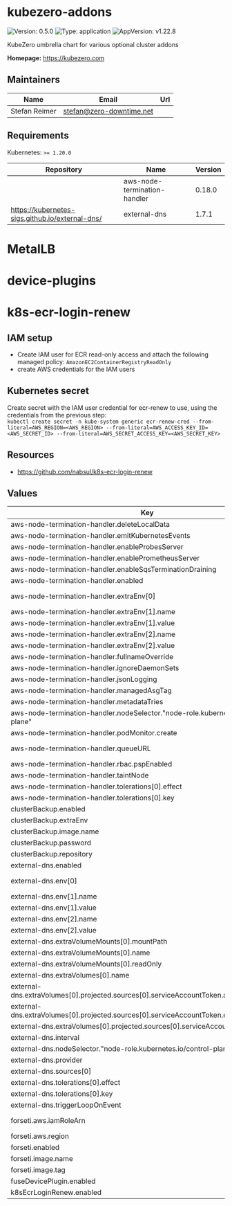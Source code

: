 # kubezero-addons

![Version: 0.5.0](https://img.shields.io/badge/Version-0.5.0-informational?style=flat-square) ![Type: application](https://img.shields.io/badge/Type-application-informational?style=flat-square) ![AppVersion: v1.22.8](https://img.shields.io/badge/AppVersion-v1.22.8-informational?style=flat-square)

KubeZero umbrella chart for various optional cluster addons

**Homepage:** <https://kubezero.com>

## Maintainers

| Name | Email | Url |
| ---- | ------ | --- |
| Stefan Reimer | <stefan@zero-downtime.net> |  |

## Requirements

Kubernetes: `>= 1.20.0`

| Repository | Name | Version |
|------------|------|---------|
|  | aws-node-termination-handler | 0.18.0 |
| https://kubernetes-sigs.github.io/external-dns/ | external-dns | 1.7.1 |

# MetalLB   
   
# device-plugins   
   
# k8s-ecr-login-renew   
   
## IAM setup   
 - Create IAM user for ECR read-only access and attach the following managed policy: `AmazonEC2ContainerRegistryReadOnly`   
 - create AWS credentials for the IAM users   
   
## Kubernetes secret   
Create secret with the IAM user credential for ecr-renew to use, using the credentials from the previous step:   
`kubectl create secret -n kube-system generic ecr-renew-cred --from-literal=AWS_REGION=<AWS_REGION> --from-literal=AWS_ACCESS_KEY_ID=<AWS_SECRET_ID> --from-literal=AWS_SECRET_ACCESS_KEY=<AWS_SECRET_KEY>`   
   
## Resources   
- https://github.com/nabsul/k8s-ecr-login-renew

## Values

| Key | Type | Default | Description |
|-----|------|---------|-------------|
| aws-node-termination-handler.deleteLocalData | bool | `true` |  |
| aws-node-termination-handler.emitKubernetesEvents | bool | `true` |  |
| aws-node-termination-handler.enableProbesServer | bool | `true` |  |
| aws-node-termination-handler.enablePrometheusServer | bool | `false` |  |
| aws-node-termination-handler.enableSqsTerminationDraining | bool | `true` |  |
| aws-node-termination-handler.enabled | bool | `false` |  |
| aws-node-termination-handler.extraEnv[0] | object | `{"name":"AWS_ROLE_ARN","value":""}` | "arn:aws:iam::${AWS::AccountId}:role/${AWS::Region}.${ClusterName}.awsNth" |
| aws-node-termination-handler.extraEnv[1].name | string | `"AWS_WEB_IDENTITY_TOKEN_FILE"` |  |
| aws-node-termination-handler.extraEnv[1].value | string | `"/var/run/secrets/sts.amazonaws.com/serviceaccount/token"` |  |
| aws-node-termination-handler.extraEnv[2].name | string | `"AWS_STS_REGIONAL_ENDPOINTS"` |  |
| aws-node-termination-handler.extraEnv[2].value | string | `"regional"` |  |
| aws-node-termination-handler.fullnameOverride | string | `"aws-node-termination-handler"` |  |
| aws-node-termination-handler.ignoreDaemonSets | bool | `true` |  |
| aws-node-termination-handler.jsonLogging | bool | `true` |  |
| aws-node-termination-handler.managedAsgTag | string | `"aws-node-termination-handler/managed"` | "aws-node-termination-handler/${ClusterName}" |
| aws-node-termination-handler.metadataTries | int | `0` |  |
| aws-node-termination-handler.nodeSelector."node-role.kubernetes.io/control-plane" | string | `""` |  |
| aws-node-termination-handler.podMonitor.create | bool | `false` |  |
| aws-node-termination-handler.queueURL | string | `""` | https://sqs.${AWS::Region}.amazonaws.com/${AWS::AccountId}/${ClusterName}_Nth |
| aws-node-termination-handler.rbac.pspEnabled | bool | `false` |  |
| aws-node-termination-handler.taintNode | bool | `true` |  |
| aws-node-termination-handler.tolerations[0].effect | string | `"NoSchedule"` |  |
| aws-node-termination-handler.tolerations[0].key | string | `"node-role.kubernetes.io/master"` |  |
| clusterBackup.enabled | bool | `false` |  |
| clusterBackup.extraEnv | list | `[]` |  |
| clusterBackup.image.name | string | `"public.ecr.aws/zero-downtime/kubezero-admin"` |  |
| clusterBackup.password | string | `""` |  |
| clusterBackup.repository | string | `""` |  |
| external-dns.enabled | bool | `false` |  |
| external-dns.env[0] | object | `{"name":"AWS_ROLE_ARN","value":""}` | "arn:aws:iam::${AWS::AccountId}:role/${AWS::Region}.${ClusterName}.externalDNS" |
| external-dns.env[1].name | string | `"AWS_WEB_IDENTITY_TOKEN_FILE"` |  |
| external-dns.env[1].value | string | `"/var/run/secrets/sts.amazonaws.com/serviceaccount/token"` |  |
| external-dns.env[2].name | string | `"AWS_STS_REGIONAL_ENDPOINTS"` |  |
| external-dns.env[2].value | string | `"regional"` |  |
| external-dns.extraVolumeMounts[0].mountPath | string | `"/var/run/secrets/sts.amazonaws.com/serviceaccount/"` |  |
| external-dns.extraVolumeMounts[0].name | string | `"aws-token"` |  |
| external-dns.extraVolumeMounts[0].readOnly | bool | `true` |  |
| external-dns.extraVolumes[0].name | string | `"aws-token"` |  |
| external-dns.extraVolumes[0].projected.sources[0].serviceAccountToken.audience | string | `"sts.amazonaws.com"` |  |
| external-dns.extraVolumes[0].projected.sources[0].serviceAccountToken.expirationSeconds | int | `86400` |  |
| external-dns.extraVolumes[0].projected.sources[0].serviceAccountToken.path | string | `"token"` |  |
| external-dns.interval | string | `"3m"` |  |
| external-dns.nodeSelector."node-role.kubernetes.io/control-plane" | string | `""` |  |
| external-dns.provider | string | `"inmemory"` |  |
| external-dns.sources[0] | string | `"service"` |  |
| external-dns.tolerations[0].effect | string | `"NoSchedule"` |  |
| external-dns.tolerations[0].key | string | `"node-role.kubernetes.io/master"` |  |
| external-dns.triggerLoopOnEvent | bool | `true` |  |
| forseti.aws.iamRoleArn | string | `""` | "arn:aws:iam::${AWS::AccountId}:role/${AWS::Region}.${ClusterName}.kubezeroForseti" |
| forseti.aws.region | string | `""` |  |
| forseti.enabled | bool | `false` |  |
| forseti.image.name | string | `"public.ecr.aws/zero-downtime/forseti"` |  |
| forseti.image.tag | string | `"v0.1.2"` |  |
| fuseDevicePlugin.enabled | bool | `false` |  |
| k8sEcrLoginRenew.enabled | bool | `false` |  |
